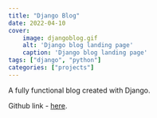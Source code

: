 ```yaml
---
title: "Django Blog"
date: 2022-04-10
cover:
    image: djangoblog.gif
    alt: 'Django blog landing page'
    caption: 'Django blog landing page'
tags: ["django", "python"]
categories: ["projects"]
---
```


A fully functional blog created with Django.

Github link - [here](https://github.com/arvydasg/django_blog).
